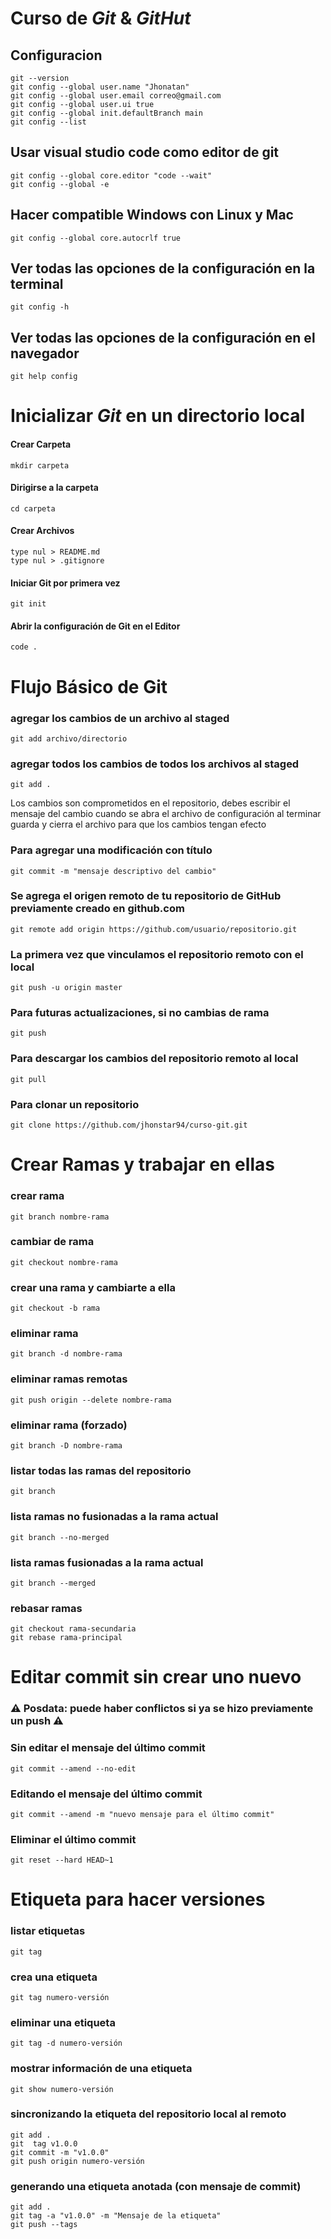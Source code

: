 # Curso de _Git_ & _GitHut_
## Configuracion
```
git --version
git config --global user.name "Jhonatan"
git config --global user.email correo@gmail.com
git config --global user.ui true
git config --global init.defaultBranch main
git config --list
```
## Usar visual studio code como editor de git
```
git config --global core.editor "code --wait"
git config --global -e
```
## Hacer compatible Windows con Linux y Mac
```
git config --global core.autocrlf true
```
## Ver todas las opciones de la configuración en la terminal
```
git config -h
```
## Ver todas las opciones de la configuración en el navegador
```
git help config
```
# Inicializar  _Git_  en un directorio local
#### Crear Carpeta
```
mkdir carpeta
```
#### Dirigirse a la carpeta
```
cd carpeta
```
#### Crear Archivos
```
type nul > README.md
type nul > .gitignore
```
#### Iniciar Git por primera vez
```
git init
```
#### Abrir la configuración de Git en el Editor
```
code .
```
# Flujo Básico de Git
### agregar los cambios de un archivo al staged
```
git add archivo/directorio
```
### agregar todos los cambios de todos los archivos al staged
```
git add .
```
Los cambios son comprometidos en el repositorio, debes escribir el mensaje del cambio cuando se abra el archivo de configuración al terminar guarda y cierra el archivo para que los cambios tengan efecto
### Para agregar una modificación con título
```
git commit -m "mensaje descriptivo del cambio"
```
### Se agrega el origen remoto de tu repositorio de GitHub previamente creado en github.com
```
git remote add origin https://github.com/usuario/repositorio.git
```
### La primera vez que vinculamos el repositorio remoto con el local
```
git push -u origin master
```
### Para futuras actualizaciones, si no cambias de rama
```
git push
```
### Para descargar los cambios del repositorio remoto al local
```
git pull
```
### Para clonar un repositorio
```
git clone https://github.com/jhonstar94/curso-git.git
```
# Crear Ramas y trabajar en ellas
### crear rama
```
git branch nombre-rama
```

### cambiar de rama
```
git checkout nombre-rama
```

### crear una rama y cambiarte a ella
```
git checkout -b rama
```

### eliminar rama
```
git branch -d nombre-rama
```

### eliminar ramas remotas
```
git push origin --delete nombre-rama
```

### eliminar rama (forzado)
```
git branch -D nombre-rama
```

### listar todas las ramas del repositorio
```
git branch
```

### lista ramas no fusionadas a la rama actual
```
git branch --no-merged
```

### lista ramas fusionadas a la rama actual
```
git branch --merged
```

### rebasar ramas
```
git checkout rama-secundaria
git rebase rama-principal
```
# Editar commit sin crear uno nuevo
### ⚠️ Posdata: puede haber conflictos si ya se hizo previamente un push ⚠️

### Sin editar el mensaje del último commit
```
git commit --amend --no-edit
```

### Editando el mensaje del último commit
```
git commit --amend -m "nuevo mensaje para el último commit"
```

### Eliminar el último commit
```
git reset --hard HEAD~1
```
# Etiqueta para hacer versiones

### listar etiquetas
```
git tag
```
### crea una etiqueta
```
git tag numero-versión
```
### eliminar una etiqueta
```
git tag -d numero-versión
```
### mostrar información de una etiqueta
```
git show numero-versión
```
### sincronizando la etiqueta del repositorio local al remoto
```
git add .
git  tag v1.0.0
git commit -m "v1.0.0"
git push origin numero-versión
```
### generando una etiqueta anotada (con mensaje de commit)
```
git add .
git tag -a "v1.0.0" -m "Mensaje de la etiqueta"
git push --tags
```